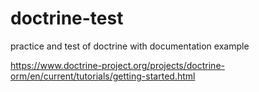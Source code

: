# doctrine-test

 practice and test of doctrine with documentation example

 https://www.doctrine-project.org/projects/doctrine-orm/en/current/tutorials/getting-started.html
